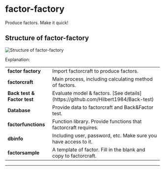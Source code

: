 # factor-factory
Produce factors. Make it quick!

## Structure of factor-factory
![Structure of factor-factory](https://github.com/Hilbert1984/factor-factory/blob/master/figure/structure_of_factor_factory.jpg)

Explanation:
<table>
<tr>
    <td><b> factor factory </b></td>
    <td> Import factorcraft to produce factors. </td>
</tr>
<tr>
    <td><b> factorcraft </b></td>
    <td> Main process, including calculating method of factors. </td>
</tr>
<tr>
    <td><b> Back test & Factor test </b></td>
    <td> Evaluate model & factors. [See details](https://github.com/Hilbert1984/Back-test) </td>
</tr>
<tr>
    <td><b> Database </b></td>
    <td> Provide data to factorcraft and Back&Factor test. </td>
</tr>
<tr>
    <td><b> factorfunctions </b></td>
    <td> Function library. Provide functions that factorcraft requires. </td>
</tr>
<tr>
    <td><b> dbinfo </b></td>
    <td> Including user, password, etc. Make sure you have access to it. </td>
</tr>
<tr>
    <td><b> factorsample </b></td>
    <td> A template of factor. Fill in the blank and copy to factorcraft. </td>
</tr>
</table>


<hr>